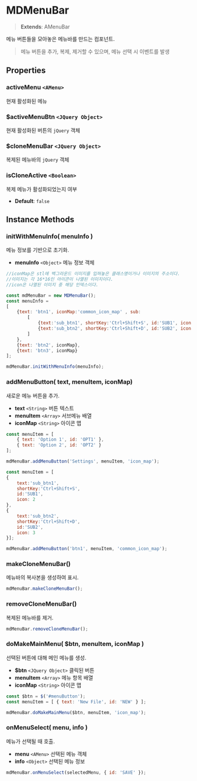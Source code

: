 # MDMenuBar

> **Extends**: AMenuBar

메뉴 버튼들을 모아놓은 메뉴바를 만드는 컴포넌트.

> 메뉴 버튼을 추가, 복제, 제거할 수 있으며, 메뉴 선택 시 이벤트를 발생

## Properties

### activeMenu `<AMenu>`

현재 활성화된 메뉴

### $activeMenuBtn `<JQuery Object>`

현재 활성화된 버튼의 `jQuery` 객체

### $cloneMenuBar `<JQuery Object>`

복제된 메뉴바의 `jQuery` 객체

### isCloneActive `<Boolean>`

복제 메뉴가 활성화되었는지 여부

* **Default**: `false`



## Instance Methods

### initWithMenuInfo( menuInfo )

메뉴 정보를 기반으로 초기화.

* **menuInfo** `<Object>` 메뉴 정보 객체

```js
//iconMap은 stl에 백그라운드 이미지를 입혀놓은 클래스명이거나 이미지의 주소이다.
//이미지는 각 16*16인 아이콘이 나열된 이미지이다.
//icon은 나열된 이미지 중 해당 인덱스이다.

const mdMenuBar = new MDMenuBar();
const menuInfo =
[
    {text: 'btn1', iconMap:'common_icon_map' , sub:
        [
            {text:'sub_btn1', shortKey:'Ctrl+Shift+S', id:'SUB1', icon: 2},
            {text:'sub_btn2', shortKey:'Ctrl+Shift+D', id:'SUB2', icon: 3}
        ]
    },
    {text: 'btn2', iconMap},
    {text: 'btn3', iconMap}
];

mdMenuBar.initWithMenuInfo(menuInfo);
```

### addMenuButton( text, menuItem, iconMap)

새로운 메뉴 버튼을 추가.

* **text** `<String>` 버튼 텍스트
* **menuItem** `<Array>` 서브메뉴 배열
* **iconMap** `<String>` 아이콘 맵

```js
const menuItem = [
    { text: 'Option 1', id: 'OPT1' },
    { text: 'Option 2', id: 'OPT2' }
];

mdMenuBar.addMenuButton('Settings', menuItem, 'icon_map');
```

```js
const menuItem = [
{
	text:'sub_btn1', 
	shortKey:'Ctrl+Shift+S', 
    id:'SUB1', 
    icon: 2
},
{
    text:'sub_btn2', 
    shortKey:'Ctrl+Shift+D', 
    id:'SUB2', 
    icon: 3
}];

mdMenuBar.addMenuButton('btn1', menuItem, 'common_icon_map');
```

### makeCloneMenuBar()

메뉴바의 복사본을 생성하여 표시.

```js
mdMenuBar.makeCloneMenuBar();
```

### removeCloneMenuBar()

복제된 메뉴바를 제거.

```js
mdMenuBar.removeCloneMenuBar();
```

### doMakeMainMenu( $btn, menuItem, iconMap )

선택된 버튼에 대해 메인 메뉴를 생성.

* **$btn** `<JQuery Object>` 클릭된 버튼
* **menuItem** `<Array>` 메뉴 항목 배열
* **iconMap** `<String>` 아이콘 맵

```js
const $btn = $('#menuButton');
const menuItem = [ { text: 'New File', id: 'NEW' } ];

mdMenuBar.doMakeMainMenu($btn, menuItem, 'icon_map');
```

### onMenuSelect( menu, info )

메뉴가 선택될 때 호출.

* **menu** `<AMenu>` 선택된 메뉴 객체
* **info** `<Object>` 선택된 메뉴 정보

```js
mdMenuBar.onMenuSelect(selectedMenu, { id: 'SAVE' });
```
